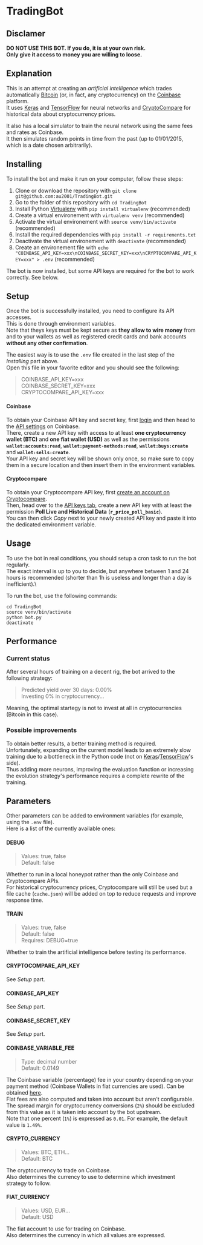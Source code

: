 # TradingBot

## Disclamer

**DO NOT USE THIS BOT. If you do, it is at your own risk.**\
**Only give it access to money you are willing to loose.**

## Explanation

This is an attempt at creating an *artificial intelligence* which trades automatically [Bitcoin](https://bitcoin.org/en/) (or, in fact, any cryptocurrency) on the [Coinbase](https://www.coinbase.com) platform.\
It uses [Keras](https://keras.io) and [TensorFlow](https://www.tensorflow.org) for neural networks and [CryptoCompare](https://www.cryptocompare.com) for historical data about cryptocurrency prices.

It also has a local simulator to train the neural network using the same fees and rates as Coinbase.\
It then simulates random points in time from the past (up to 01/01/2015, which is a date chosen arbitrarily).

## Installing

To install the bot and make it run on your computer, follow these steps:
1. Clone or download the repository with `git clone git@github.com:au2001/TradingBot.git`
2. Go to the folder of this repository with `cd TradingBot`
3. Install Python [Virtualenv](https://virtualenv.pypa.io/en/stable/installation.html) with `pip install virtualenv` (recommended)
4. Create a virtual environement with `virtualenv venv` (recommended)
5. Activate the virtual environement with `source venv/bin/activate` (recommended)
6. Install the required dependencies with `pip install -r requirements.txt`
7. Deactivate the virtual environement with `deactivate` (recommended)
8. Create an environement file with `echo "COINBASE_API_KEY=xxx\nCOINBASE_SECRET_KEY=xxx\nCRYPTOCOMPARE_API_KEY=xxx" > .env` (recommended)

The bot is now installed, but some API keys are required for the bot to work correctly. See below.

## Setup

Once the bot is successfully installed, you need to configure its API accesses.\
This is done through environment variables.\
Note that theys keys must be kept secure as **they allow to wire money** from and to your wallets as well as registered credit cards and bank accounts **without any other confirmation**.

The easiest way is to use the `.env` file created in the last step of the *Installing* part above.\
Open this file in your favorite editor and you should see the following:
> COINBASE_API_KEY=xxx\
> COINBASE_SECRET_KEY=xxx\
> CRYPTOCOMPARE_API_KEY=xxx

#### Coinbase

To obtain your Coinbase API key and secret key, first [login](https://www.coinbase.com/signin) and then head to the [API settings](https://www.coinbase.com/settings/api) on Coinbase.\
There, create a new API key with access to at least **one cryptocurrency wallet (BTC)** and **one fiat wallet (USD)** as well as the permissions **`wallet:accounts:read`**, **`wallet:payment-methods:read`**, **`wallet:buys:create`** and **`wallet:sells:create`**.\
Your API key and secret key will be shown only once, so make sure to copy them in a secure location and then insert them in the environment variables.

#### Cryptocompare

To obtain your Cryptocompare API key, first [create an account on Cryptocompare](https://www.cryptocompare.com).\
Then, head over to the [API keys tab](https://www.cryptocompare.com/cryptopian/api-keys), create a new API key with at least the permission **Poll Live and Historical Data** (**`r_price_poll_basic`**).\
You can then click *Copy* next to your newly created API key and paste it into the dedicated environment variable.

## Usage

To use the bot in real conditions, you should setup a cron task to run the bot regularly.\
The exact interval is up to you to decide, but anywhere between 1 and 24 hours is recommended (shorter than 1h is useless and longer than a day is inefficient).\

To run the bot, use the following commands:
```
cd TradingBot
source venv/bin/activate
python bot.py
deactivate
```

## Performance

### Current status

After several hours of training on a decent rig, the bot arrived to the following strategy:
> Predicted yield over 30 days: 0.00%\
> Investing 0% in cryptocurrency...

Meaning, the optimal startegy is not to invest at all in cryptocurrencies (Bitcoin in this case).

### Possible improvements

To obtain better results, a better training method is required.\
Unfortunately, expanding on the current model leads to an extremely slow training due to a bottleneck in the Python code (not on [Keras]()/[TensorFlow]()'s side).\
Thus adding more neurons, improving the evaluation function or increasing the evolution strategy's performance requires a complete rewrite of the training.

## Parameters

Other parameters can be added to environment variables (for example, using the `.env` file).\
Here is a list of the currently available ones:

#### DEBUG
> Values: true, false\
> Default: false

Whether to run in a local honeypot rather than the only Coinbase and Cryptocompare APIs.\
For historical cryptocurrency prices, Cryptocompare will still be used but a file cache (`cache.json`) will be added on top to reduce requests and improve response time.

#### TRAIN
> Values: true, false\
> Default: false\
> Requires: DEBUG=true

Whether to train the artificial intelligence before testing its performance.

#### CRYPTOCOMPARE_API_KEY

See *Setup* part.

#### COINBASE_API_KEY

See *Setup* part.

#### COINBASE_SECRET_KEY

See *Setup* part.

#### COINBASE_VARIABLE_FEE
> Type: decimal number\
> Default: 0.0149

The Coinbase variable (percentage) fee in your country depending on your payment method (Coinbase Wallets in fiat currencies are used). Can be obtained [here](https://help.coinbase.com/en/coinbase/trading-and-funding/pricing-and-fees/fees#variable-fees-by-location-and-payment-method).\
Flat fees are also computed and taken into account but aren't configurable.\
The spread margin for cryptocurrency conversions (`2%`) should be excluded from this value as it is taken into account by the bot upstream.\
Note that one percent (`1%`) is expressed as `0.01`. For example, the default value is `1.49%`.

#### CRYPTO_CURRENCY
> Values: BTC, ETH...\
> Default: BTC

The cryptocurrency to trade on Coinbase.\
Also determines the currency to use to determine which investment strategy to follow.

#### FIAT_CURRENCY
> Values: USD, EUR...\
> Default: USD

The fiat account to use for trading on Coinbase.\
Also determines the currency in which all values are expressed.
